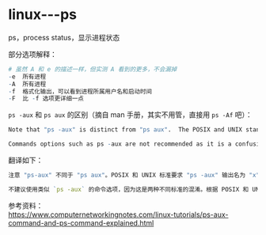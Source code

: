 # linux---ps

ps，process status，显示进程状态  

部分选项解释：  
```r
# 虽然 A 和 e 的描述一样，但实测 A 看到的更多，不会漏掉
-e  所有进程
-A  所有进程
-f  格式化输出，可以看到进程所属用户名和启动时间
-F  比 -f 选项更详细一点
```

`ps -aux` 和 `ps aux` 的区别（摘自 man 手册，其实不用管，直接用 `ps -Af` 吧）：  
```r
Note that "ps -aux" is distinct from "ps aux".  The POSIX and UNIX standards require that "ps -aux" print all processes owned by a user named "x", as well as printing all processes that would be selected by the -a option.  If the user named "x" does not exist, this ps may interpret the command as "ps aux" instead and print a warning.  This behavior is intended to aid in transitioning old scripts and habits.  It is fragile, subject to change, and thus should not be relied upon.

Commands options such as ps -aux are not recommended as it is a confusion of two different standards.  According to the POSIX and UNIX standards, the above command asks to display all processes with a TTY (generally the commands users are running) plus all processes owned by a user named "x".  If that user doesn't exist, then ps will assume you really meant "ps aux".
```

翻译如下：  
```r
注意 "ps-aux" 不同于 "ps aux"。POSIX 和 UNIX 标准要求 "ps -aux" 输出名为 "x" 的用户拥有的所有进程，'-a' 选项确定输出所有进程。如果名为 "x" 的用户不存在，会将命令解释为 "ps aux" ，并输出警告。此行为旨在帮助转换旧脚本和习惯。但这样的转化是不确定的，随时可能发生变化，因此不应依赖它。  

不建议使用类似 `ps -aux` 的命令选项，因为这是两种不同标准的混淆。根据 POSIX 和 UNIX 标准，这个命令要求用 TTY（通常是用户正在运行的命令）显示名为 "x" 的用户拥有的所有进程。如果该用户不存在，那就会假定你的真正意思是 "ps aux"。
```


参考资料：  
https://www.computernetworkingnotes.com/linux-tutorials/ps-aux-command-and-ps-command-explained.html  
